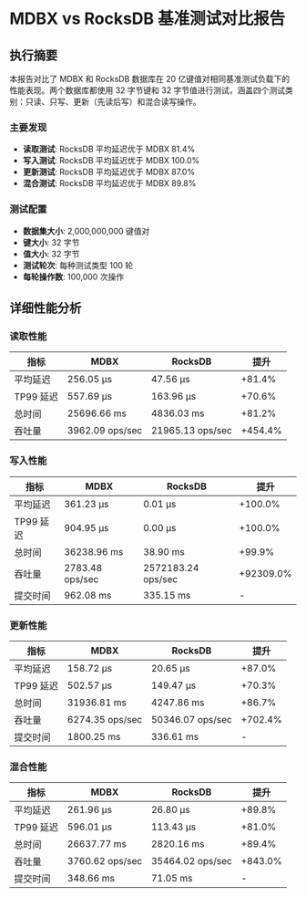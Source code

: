 # MDBX vs RocksDB 基准测试对比报告

## 执行摘要

本报告对比了 MDBX 和 RocksDB 数据库在 20 亿键值对相同基准测试负载下的性能表现。两个数据库都使用 32 字节键和 32 字节值进行测试，涵盖四个测试类别：只读、只写、更新（先读后写）和混合读写操作。

### 主要发现

- **读取测试**: RocksDB 平均延迟优于 MDBX 81.4%
- **写入测试**: RocksDB 平均延迟优于 MDBX 100.0%
- **更新测试**: RocksDB 平均延迟优于 MDBX 87.0%
- **混合测试**: RocksDB 平均延迟优于 MDBX 89.8%

### 测试配置
- **数据集大小**: 2,000,000,000 键值对
- **键大小**: 32 字节
- **值大小**: 32 字节  
- **测试轮次**: 每种测试类型 100 轮
- **每轮操作数**: 100,000 次操作

## 详细性能分析

### 读取性能

| 指标 | MDBX | RocksDB | 提升 |
|------|------|---------|------|
| 平均延迟 | 256.05 μs | 47.56 μs | +81.4% |
| TP99 延迟 | 557.69 μs | 163.96 μs | +70.6% |
| 总时间 | 25696.66 ms | 4836.03 ms | +81.2% |
| 吞吐量 | 3962.09 ops/sec | 21965.13 ops/sec | +454.4% |

### 写入性能

| 指标 | MDBX | RocksDB | 提升 |
|------|------|---------|------|
| 平均延迟 | 361.23 μs | 0.01 μs | +100.0% |
| TP99 延迟 | 904.95 μs | 0.00 μs | +100.0% |
| 总时间 | 36238.96 ms | 38.90 ms | +99.9% |
| 吞吐量 | 2783.48 ops/sec | 2572183.24 ops/sec | +92309.0% |
| 提交时间 | 962.08 ms | 335.15 ms | - |

### 更新性能

| 指标 | MDBX | RocksDB | 提升 |
|------|------|---------|------|
| 平均延迟 | 158.72 μs | 20.65 μs | +87.0% |
| TP99 延迟 | 502.57 μs | 149.47 μs | +70.3% |
| 总时间 | 31936.81 ms | 4247.86 ms | +86.7% |
| 吞吐量 | 6274.35 ops/sec | 50346.07 ops/sec | +702.4% |
| 提交时间 | 1800.25 ms | 336.61 ms | - |

### 混合性能

| 指标 | MDBX | RocksDB | 提升 |
|------|------|---------|------|
| 平均延迟 | 261.96 μs | 26.80 μs | +89.8% |
| TP99 延迟 | 596.01 μs | 113.43 μs | +81.0% |
| 总时间 | 26637.77 ms | 2820.16 ms | +89.4% |
| 吞吐量 | 3760.62 ops/sec | 35464.02 ops/sec | +843.0% |
| 提交时间 | 348.66 ms | 71.05 ms | - |
